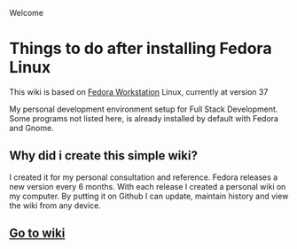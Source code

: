 Welcome
# Things to do after installing Fedora Linux

This wiki is based on [Fedora Workstation](https://getfedora.org/en/workstation/) Linux, currently at version 37

My personal development environment setup for Full Stack Development. Some programs not listed here, is already installed by default with Fedora and Gnome.

## Why did i create this simple wiki?
I created it for my personal consultation and reference. Fedora releases a new version every 6 months. With each release I created a personal wiki on my computer. By putting it on Github I can update, maintain history and view the wiki from any device. 

## [Go to wiki](https://github.com/andenv/wiki-things-todo-after-installing-fedora-linux/wiki/Home)
